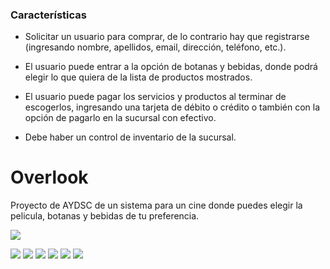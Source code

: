 
### Características

- Solicitar un usuario para comprar, de lo contrario hay que registrarse (ingresando nombre, apellidos, email, dirección, teléfono, etc.).

- El usuario puede entrar a la opción de botanas y bebidas, donde podrá elegir lo que quiera de la lista de productos mostrados.

- El usuario puede pagar los servicios y productos al terminar de escogerlos, ingresando una tarjeta de débito o crédito o también con la opción de pagarlo en la sucursal con efectivo.

- Debe haber un control de inventario de la sucursal.


# Overlook
Proyecto de AYDSC de un sistema para un cine donde puedes elegir la pelicula, botanas y bebidas de tu preferencia.

![](https://pandao.github.io/editor.md/images/logos/editormd-logo-180x180.png)

![](https://img.shields.io/github/stars/pandao/editor.md.svg) ![](https://img.shields.io/github/forks/pandao/editor.md.svg) ![](https://img.shields.io/github/tag/pandao/editor.md.svg) ![](https://img.shields.io/github/release/pandao/editor.md.svg) ![](https://img.shields.io/github/issues/pandao/editor.md.svg) ![](https://img.shields.io/bower/v/editor.md.svg)
